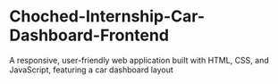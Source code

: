 # Choched-Internship-Car-Dashboard-Frontend
A responsive, user-friendly web application built with HTML, CSS, and JavaScript, featuring a car dashboard layout 
